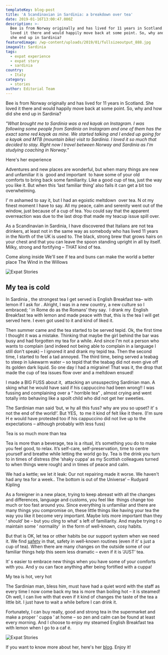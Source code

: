 ```yaml
---
templateKey: blog-post
title: 'A Scandinavian in Sardinia: a breakdown over tea'
date: 2019-01-16T13:00:47.000Z
description: >-
  Bee is from Norway originally and has lived for 11 years in Scotland. She
  loved it there and would happily move back at some point. So, why and how did
  she end up in Sardinia?
featuredimage: /wp-content/uploads/2019/01/fullsizeoutput_888.jpg
imagealt: Sardinia
tags:
  - expat experience
  - expat story
  - sardinia
country:
  - Italy
category:
  - stories
author: Editorial Team
---
```


Bee is from Norway originally and has lived for 11 years in Scotland. She loved it there and would happily move back at some point. So, why and how did she end up in Sardinia?

_"What brought me to Sardinia was a red kayak on Instagram. I was following some people from Sardinia on Instagram and one of them has the exact same red kayak as mine. We started talking and I ended up going for a kayak and MTB (mountain bike) visit to Sardinia. I loved it so much that decided to stay. Right now I travel between Norway and Sardinia as I'm studying coaching in Norway."_

Here's her experience

Adventures and new places are wonderful, but when many things are new and unfamiliar it is  good and important  to have some of your old comforts to bring back some familiarity. Like a good cup of tea, just the way you like it. But when this ‘last familiar thing’ also fails it can get a bit too overwhelming.

I’ m ashamed to say it, but I had an egoistic meltdown  over tea. N ot my finest moment I have to say. All my peace, calm and serenity went out of the window, just because of a cup of tea. You could say that the apparent overreaction was due to the last drop that made my teacup issue spill over.

As a Scandinavian in Sardinia, I have discovered that Italians are not tea drinkers, at least not in the same way as somebody who has lived 11 years in the North of the UK is used to. The black, strong brew that grows hairs on your chest and that you can leave the spoon standing upright in all by itself. Milky, strong and fortifying – THAT kind of tea.

Come along inside We'll see if tea and buns can make the world a better place The Wind in the Willows

![Expat Stories](/img/uploads/2019/01/IMG_7364.jpg)

## My tea is cold

In Sardinia , the strongest tea I get served is English Breakfast tea– with lemon if I ask for . Alright, I was in a new country, a new culture so I embraced; ‘ in Rome do as the Romans’ they say.  I drank my  English Breakfast tea with lemon and made peace with that, this is the tea I will get served here. I even got used to it and kind of liked it.

Then summer came and the tea started to be served tepid. Ok, the first time I thought it was a mistake. Thinking that maybe the girl behind the bar was busy and had forgotten my tea for a while. And since I'm not a person who wants to complain (and indeed not being able to complain in a language I still don’t speak) – I ignored it and drank my tepid tea. Then the second time, I started to feel a tad annoyed. The third time, being served a teabag to steep in lukewarm water – so tepid that the teabag did not even give off its golden dark liquid. So one day I had a migraine! That was it, the drop that made the cup of tea issues flow over and a meltdown ensued!

I made a BIG FUSS about it,  attacking an unsuspecting Sardinian man. A sking what he would have said if his cappuccino had been wrong!! I was fussing and complaining over a “ horrible tea” , almost crying and went totally into behaving like a spoilt child who did not get her sweeties.

The Sardinian man said ‘but, w hy all this fuss? why are you so upset? it’ s not the end of the world!’. But YES,  to me it kind of felt like it there. (I'm sure H e would have protested too if his cappuccino did not live up to the expectations – although probably with less fuss)

Tea is so much more than tea

Tea is more than a beverage, tea is a ritual, it’s something you do to make you feel good, to relax. It’s self-care, self-preservation, time to centre yourself and breathe while letting the world go by. Tea is the drink you turn to in times of distress (the ‘shaky cuppa’ as my Scottish colleagues turned to when things were rough) and in times of peace and calm.

We had a kettle; we let it leak: Our not repairing made it worse. We haven't had any tea for a week.. The bottom is out of the Universe’ – Rudyard Kipling

As a foreigner in a new place, trying to keep abreast with all the changes and differences, language and customs, you feel like  things change too much or too fast around you. Since everything is unfamiliar and there are many things you compromise on, these little things like having your tea the way you like it become very important. Maybe lots more important than they ‘ should’ be – but you cling to what’ s left of familiarity. And maybe trying t o maintain some ‘ normality’  in the form of well-known, cosy habits.

But that is OK, let tea or other habits be our support system when we need it. We find [safety](https://www.thexpatmagazine.com/blog/2019-09-01-top-10-safest-cities-in-the-world/) in that, safety in well-known routines (even if it’ s just a cup of tea). When there are many changes on the outside some of our familiar things help this seem less dramatic – even if it is ‘JUST’ tea.

It’ s easier to embrace new things when you have some of your comforts with you. And y ou can face anything after being fortified with a cuppa!

My tea is hot, very hot

The Sardinian man, bless him, must have had a quiet word with the staff as every time I now come back my tea is more than boiling hot – it is steamed! Oh well, I can live with that even if it kind of changes the taste of the tea a little bit. I just have to wait a while before I can drink it.

Fortunately, I can buy really, good and strong tea in the supermarket and make a proper ‘ cuppa ’ at home – so zen and calm can be found at least every morning. And I choose to enjoy my steamed English Breakfast tea with lemon when I go to a caf é.

![Expat Stories](/img/uploads/2019/01/tea.jpg)

If you want to know more about her, here's her [blog](https://the-compass-adventures.com). Enjoy it!

